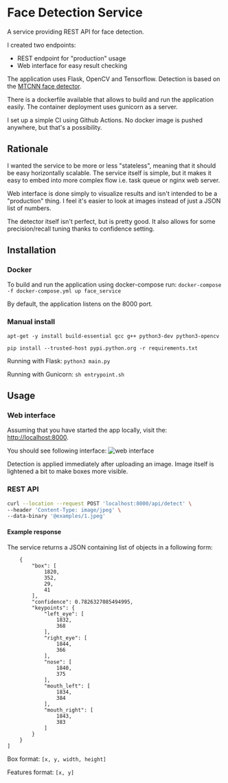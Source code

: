 # Face Detection Service

A service providing REST API for face detection.

I created two endpoints:

* REST endpoint for "production" usage
* Web interface for easy result checking

The application uses Flask, OpenCV and Tensorflow. Detection is based on
the [MTCNN face detector](https://github.com/ipazc/mtcnn).

There is a dockerfile available that allows to build and run the application easily. The container deployment uses
gunicorn as a server.

I set up a simple CI using Github Actions. No docker image is pushed anywhere, but that's a possibility.

## Rationale

I wanted the service to be more or less "stateless", meaning that it should be easy horizontally scalable.
The service itself is simple, but it makes it easy to embed into more complex flow i.e. task queue or nginx web server.

Web interface is done simply to visualize results and isn't intended to be a "production" thing. 
I feel it's easier to look at images instead of just a JSON list of numbers.

The detector itself isn't perfect, but is pretty good. It also allows for some precision/recall tuning thanks
to confidence setting.

## Installation

### Docker
To build and run the application using docker-compose run:
`docker-compose -f docker-compose.yml up face_service`

By default, the application listens on the 8000 port.

### Manual install

```apt-get -y install build-essential gcc g++ python3-dev python3-opencv```

```pip install --trusted-host pypi.python.org -r requirements.txt```

Running with Flask:
```python3 main.py```

Running with Gunicorn:
```sh entrypoint.sh```


## Usage

### Web interface

Assuming that you have started the app locally, visit the: [http://localhost:8000](http://localhost:8000). 

You should see following interface:
![web interface](images/screen.png)

Detection is applied immediately after uploading an image. Image itself is lightened a bit to make boxes more visible.

### REST API

```bash
curl --location --request POST 'localhost:8000/api/detect' \
--header 'Content-Type: image/jpeg' \
--data-binary '@examples/1.jpeg'
```

#### Example response

The service returns a JSON containing list of objects in a following form:

```[
    {
        "box": [
            1820,
            352,
            29,
            41
        ],
        "confidence": 0.7826327085494995,
        "keypoints": {
            "left_eye": [
                1832,
                368
            ],
            "right_eye": [
                1844,
                366
            ],
            "nose": [
                1840,
                375
            ],
            "mouth_left": [
                1834,
                384
            ],
            "mouth_right": [
                1843,
                383
            ]
        }
    }
]
```

Box format: `[x, y, width, height]`

Features format: `[x, y]`
